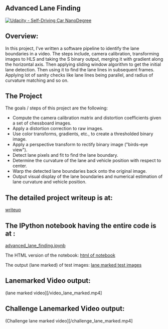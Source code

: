 ## Advanced Lane Finding
[![Udacity - Self-Driving Car NanoDegree](https://s3.amazonaws.com/udacity-sdc/github/shield-carnd.svg)](http://www.udacity.com/drive)

Overview:
---

In this project, I've written a software pipeline to identify the lane boundaries in a video. The steps include, camera calibration, transforming images to HLS and taking the S binary output, merging it with gradient along the horizontal axis. Then applying sliding window algorithm to get the initial lane detection. Then using it to find the lane lines in subsequent frames. Applying lot of sanity checks like lane lines being parallel, and radius of curvature matching and so on. 

The Project
---

The goals / steps of this project are the following:

* Compute the camera calibration matrix and distortion coefficients given a set of chessboard images.
* Apply a distortion correction to raw images.
* Use color transforms, gradients, etc., to create a thresholded binary image.
* Apply a perspective transform to rectify binary image ("birds-eye view").
* Detect lane pixels and fit to find the lane boundary.
* Determine the curvature of the lane and vehicle position with respect to center.
* Warp the detected lane boundaries back onto the original image.
* Output visual display of the lane boundaries and numerical estimation of lane curvature and vehicle position.

The detailed project writeup is at:
---
[writeup](/writeup.pdf)

The IPython notebook having the entire code is at :
---
[advanced_lane_finding.ipynb](/advanced_lane_finding.ipynb)

The HTML version of the notebook: 
[html of notebook](/advanced_lane_finding.html)

The output (lane marked) of test images: 
[lane marked test images](/output_images)

Lanemarked Video output:
---

(lane marked video][/video_lane_marked.mp4]

Challenge Lanemarked Video output:
---

(Challenge lane marked video][/challenge_lane_marked.mp4]


